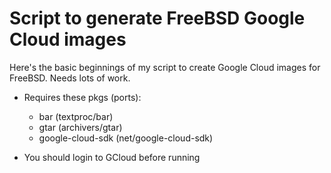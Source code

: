 Script to generate FreeBSD Google Cloud images
==============================================

Here's the basic beginnings of my script to create Google Cloud images for
FreeBSD. Needs lots of work.

* Requires these pkgs (ports):
  * bar (textproc/bar)
  * gtar (archivers/gtar)
  * google-cloud-sdk (net/google-cloud-sdk)

* You should login to GCloud before running
